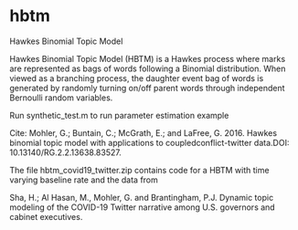# hbtm
Hawkes Binomial Topic Model


Hawkes Binomial Topic Model (HBTM) is a Hawkes process where marks are represented 
as bags of words following a Binomial distribution. When viewed as a branching process, 
the daughter event bag of words is generated by randomly turning on/off parent words through 
independent Bernoulli random variables.

Run synthetic_test.m to run parameter estimation example

Cite: Mohler, G.; Buntain, C.; McGrath, E.; and LaFree, G. 2016.  Hawkes binomial topic model with applications to coupledconflict-twitter data.DOI: 10.13140/RG.2.2.13638.83527.

The file hbtm_covid19_twitter.zip contains code for a HBTM with time varying baseline rate and the data from 

Sha, H.; Al Hasan, M., Mohler, G. and Brantingham, P.J. Dynamic topic modeling of the COVID-19 Twitter narrative among U.S. governors and cabinet executives.


